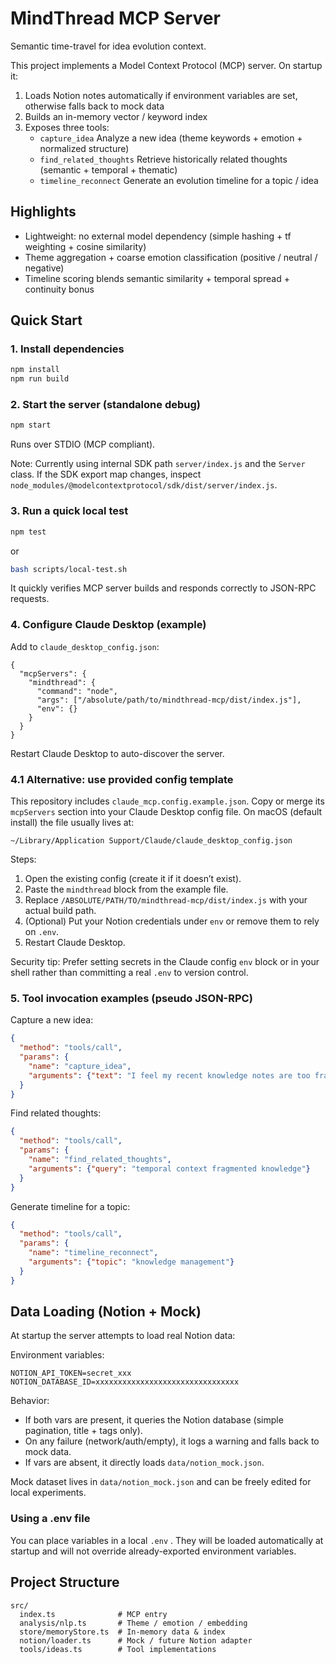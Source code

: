 # MindThread MCP Server

Semantic time-travel for idea evolution context.

This project implements a Model Context Protocol (MCP) server. On startup it:
1. Loads Notion notes automatically if environment variables are set, otherwise falls back to mock data
2. Builds an in-memory vector / keyword index
3. Exposes three tools:
   - `capture_idea` Analyze a new idea (theme keywords + emotion + normalized structure)
   - `find_related_thoughts` Retrieve historically related thoughts (semantic + temporal + thematic)
   - `timeline_reconnect` Generate an evolution timeline for a topic / idea

## Highlights
- Lightweight: no external model dependency (simple hashing + tf weighting + cosine similarity)
- Theme aggregation + coarse emotion classification (positive / neutral / negative)
- Timeline scoring blends semantic similarity + temporal spread + continuity bonus

## Quick Start

### 1. Install dependencies
```bash
npm install
npm run build
```

### 2. Start the server (standalone debug)
```bash
npm start
```
Runs over STDIO (MCP compliant).

Note: Currently using internal SDK path `server/index.js` and the `Server` class. If the SDK export map changes, inspect `node_modules/@modelcontextprotocol/sdk/dist/server/index.js`.

### 3. Run a quick local test
```bash
npm test
```
or
```bash
bash scripts/local-test.sh
```
It quickly verifies MCP server builds and responds correctly to JSON-RPC requests. 

### 4. Configure Claude Desktop (example)
Add to `claude_desktop_config.json`:
```jsonc
{
  "mcpServers": {
    "mindthread": {
      "command": "node",
      "args": ["/absolute/path/to/mindthread-mcp/dist/index.js"],
      "env": {}
    }
  }
}
```
Restart Claude Desktop to auto-discover the server.

### 4.1 Alternative: use provided config template
This repository includes `claude_mcp.config.example.json`. Copy or merge its `mcpServers` section into your Claude Desktop config file. On macOS (default install) the file usually lives at:

```
~/Library/Application Support/Claude/claude_desktop_config.json
```

Steps:
1. Open the existing config (create it if it doesn’t exist).
2. Paste the `mindthread` block from the example file.
3. Replace `/ABSOLUTE/PATH/TO/mindthread-mcp/dist/index.js` with your actual build path.
4. (Optional) Put your Notion credentials under `env` or remove them to rely on `.env`.
5. Restart Claude Desktop.

Security tip: Prefer setting secrets in the Claude config `env` block or in your shell rather than committing a real `.env` to version control.

### 5. Tool invocation examples (pseudo JSON-RPC)
Capture a new idea:
```json
{
  "method": "tools/call",
  "params": {
    "name": "capture_idea",
    "arguments": {"text": "I feel my recent knowledge notes are too fragmented; need a temporal context view."}
  }
}
```

Find related thoughts:
```json
{
  "method": "tools/call",
  "params": {
    "name": "find_related_thoughts",
    "arguments": {"query": "temporal context fragmented knowledge"}
  }
}
```

Generate timeline for a topic:
```json
{
  "method": "tools/call",
  "params": {
    "name": "timeline_reconnect",
    "arguments": {"topic": "knowledge management"}
  }
}
```

## Data Loading (Notion + Mock)
At startup the server attempts to load real Notion data:

Environment variables:
```
NOTION_API_TOKEN=secret_xxx
NOTION_DATABASE_ID=xxxxxxxxxxxxxxxxxxxxxxxxxxxxxxxx
```
Behavior:
- If both vars are present, it queries the Notion database (simple pagination, title + tags only).
- On any failure (network/auth/empty), it logs a warning and falls back to mock data.
- If vars are absent, it directly loads `data/notion_mock.json`.

Mock dataset lives in `data/notion_mock.json` and can be freely edited for local experiments.

### Using a .env file
You can place variables in a local `.env` . They will be loaded automatically at startup and will not override already-exported environment variables.

## Project Structure
```
src/
  index.ts              # MCP entry
  analysis/nlp.ts       # Theme / emotion / embedding
  store/memoryStore.ts  # In-memory data & index
  notion/loader.ts      # Mock / future Notion adapter
  tools/ideas.ts        # Tool implementations
```

